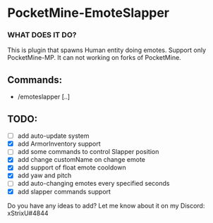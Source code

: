 # PocketMine-EmoteSlapper

### WHAT DOES IT DO?
This is plugin that spawns Human entity doing emotes. Support only PocketMine-MP. It can not working on forks of PocketMine.

## Commands:
 - /emoteslapper [..]

## TODO:
 - [ ] add auto-update system
 - [x] add ArmorInventory support
 - [ ] add some commands to control Slapper position
 - [x] add change customName on change emote
 - [x] add support of float emote cooldown
 - [x] add yaw and pitch
 - [ ] add auto-changing emotes every specified seconds
 - [x] add slapper commands support 
 
Do you have any ideas to add? Let me know about it on my Discord: xStrixU#4844

